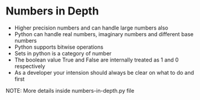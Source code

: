 # Numbers in Depth

- Higher precision numbers and can handle large numbers also
- Python can handle real numbers, imaginary numbers and different base numbers
- Python supports bitwise operations
- Sets in python is a category of number
- The boolean value True and False are internally treated as 1 and 0 respectively
- As a developer your intension should always be clear on what to do and first

NOTE: More details inside numbers-in-depth.py file
